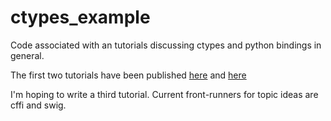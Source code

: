 # ctypes_example
Code associated with an tutorials discussing ctypes and python bindings in general.

The first two tutorials have been published [here](https://dbader.org/blog/python-ctypes-tutorial) and [here](https://dbader.org/blog/python-ctypes-tutorial-part-2)

I'm hoping to write a third tutorial.  Current front-runners for topic ideas are cffi and swig.
